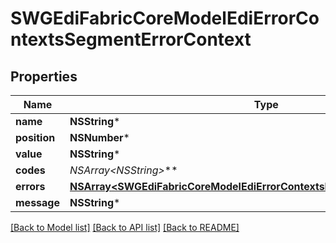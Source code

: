 # SWGEdiFabricCoreModelEdiErrorContextsSegmentErrorContext

## Properties
Name | Type | Description | Notes
------------ | ------------- | ------------- | -------------
**name** | **NSString*** |  | [optional] 
**position** | **NSNumber*** |  | [optional] 
**value** | **NSString*** |  | [optional] 
**codes** | **NSArray&lt;NSString*&gt;*** |  | [optional] 
**errors** | [**NSArray&lt;SWGEdiFabricCoreModelEdiErrorContextsDataElementErrorContext&gt;***](SWGEdiFabricCoreModelEdiErrorContextsDataElementErrorContext.md) |  | [optional] 
**message** | **NSString*** |  | [optional] 

[[Back to Model list]](../README.md#documentation-for-models) [[Back to API list]](../README.md#documentation-for-api-endpoints) [[Back to README]](../README.md)



